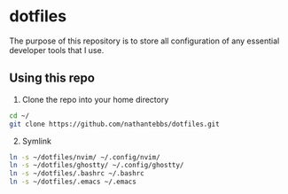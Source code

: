 # dotfiles

The purpose of this repository is to store all configuration of any essential developer tools that I use.

## Using this repo

1. Clone the repo into your home directory

```bash
cd ~/
git clone https://github.com/nathantebbs/dotfiles.git
```

2. Symlink

```bash
ln -s ~/dotfiles/nvim/ ~/.config/nvim/
ln -s ~/dotfiles/ghostty/ ~/.config/ghostty/
ln -s ~/dotfiles/.bashrc ~/.bashrc
ln -s ~/dotfiles/.emacs ~/.emacs
```
